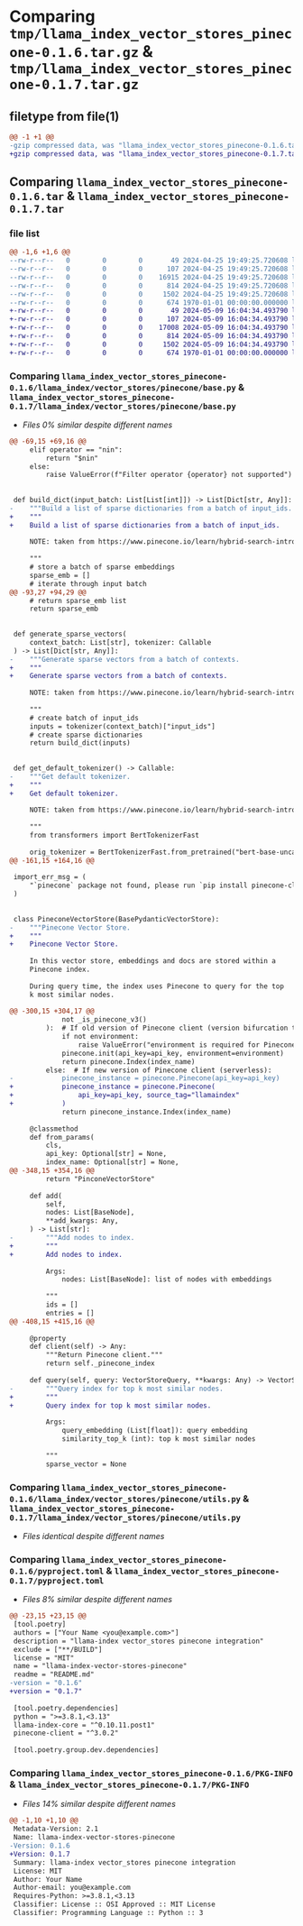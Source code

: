 # Comparing `tmp/llama_index_vector_stores_pinecone-0.1.6.tar.gz` & `tmp/llama_index_vector_stores_pinecone-0.1.7.tar.gz`

## filetype from file(1)

```diff
@@ -1 +1 @@
-gzip compressed data, was "llama_index_vector_stores_pinecone-0.1.6.tar", max compression
+gzip compressed data, was "llama_index_vector_stores_pinecone-0.1.7.tar", max compression
```

## Comparing `llama_index_vector_stores_pinecone-0.1.6.tar` & `llama_index_vector_stores_pinecone-0.1.7.tar`

### file list

```diff
@@ -1,6 +1,6 @@
--rw-r--r--   0        0        0       49 2024-04-25 19:49:25.720608 llama_index_vector_stores_pinecone-0.1.6/README.md
--rw-r--r--   0        0        0      107 2024-04-25 19:49:25.720608 llama_index_vector_stores_pinecone-0.1.6/llama_index/vector_stores/pinecone/__init__.py
--rw-r--r--   0        0        0    16915 2024-04-25 19:49:25.720608 llama_index_vector_stores_pinecone-0.1.6/llama_index/vector_stores/pinecone/base.py
--rw-r--r--   0        0        0      814 2024-04-25 19:49:25.720608 llama_index_vector_stores_pinecone-0.1.6/llama_index/vector_stores/pinecone/utils.py
--rw-r--r--   0        0        0     1502 2024-04-25 19:49:25.720608 llama_index_vector_stores_pinecone-0.1.6/pyproject.toml
--rw-r--r--   0        0        0      674 1970-01-01 00:00:00.000000 llama_index_vector_stores_pinecone-0.1.6/PKG-INFO
+-rw-r--r--   0        0        0       49 2024-05-09 16:04:34.493790 llama_index_vector_stores_pinecone-0.1.7/README.md
+-rw-r--r--   0        0        0      107 2024-05-09 16:04:34.493790 llama_index_vector_stores_pinecone-0.1.7/llama_index/vector_stores/pinecone/__init__.py
+-rw-r--r--   0        0        0    17008 2024-05-09 16:04:34.493790 llama_index_vector_stores_pinecone-0.1.7/llama_index/vector_stores/pinecone/base.py
+-rw-r--r--   0        0        0      814 2024-05-09 16:04:34.493790 llama_index_vector_stores_pinecone-0.1.7/llama_index/vector_stores/pinecone/utils.py
+-rw-r--r--   0        0        0     1502 2024-05-09 16:04:34.493790 llama_index_vector_stores_pinecone-0.1.7/pyproject.toml
+-rw-r--r--   0        0        0      674 1970-01-01 00:00:00.000000 llama_index_vector_stores_pinecone-0.1.7/PKG-INFO
```

### Comparing `llama_index_vector_stores_pinecone-0.1.6/llama_index/vector_stores/pinecone/base.py` & `llama_index_vector_stores_pinecone-0.1.7/llama_index/vector_stores/pinecone/base.py`

 * *Files 0% similar despite different names*

```diff
@@ -69,15 +69,16 @@
     elif operator == "nin":
         return "$nin"
     else:
         raise ValueError(f"Filter operator {operator} not supported")
 
 
 def build_dict(input_batch: List[List[int]]) -> List[Dict[str, Any]]:
-    """Build a list of sparse dictionaries from a batch of input_ids.
+    """
+    Build a list of sparse dictionaries from a batch of input_ids.
 
     NOTE: taken from https://www.pinecone.io/learn/hybrid-search-intro/.
 
     """
     # store a batch of sparse embeddings
     sparse_emb = []
     # iterate through input batch
@@ -93,27 +94,29 @@
     # return sparse_emb list
     return sparse_emb
 
 
 def generate_sparse_vectors(
     context_batch: List[str], tokenizer: Callable
 ) -> List[Dict[str, Any]]:
-    """Generate sparse vectors from a batch of contexts.
+    """
+    Generate sparse vectors from a batch of contexts.
 
     NOTE: taken from https://www.pinecone.io/learn/hybrid-search-intro/.
 
     """
     # create batch of input_ids
     inputs = tokenizer(context_batch)["input_ids"]
     # create sparse dictionaries
     return build_dict(inputs)
 
 
 def get_default_tokenizer() -> Callable:
-    """Get default tokenizer.
+    """
+    Get default tokenizer.
 
     NOTE: taken from https://www.pinecone.io/learn/hybrid-search-intro/.
 
     """
     from transformers import BertTokenizerFast
 
     orig_tokenizer = BertTokenizerFast.from_pretrained("bert-base-uncased")
@@ -161,15 +164,16 @@
 
 import_err_msg = (
     "`pinecone` package not found, please run `pip install pinecone-client`"
 )
 
 
 class PineconeVectorStore(BasePydanticVectorStore):
-    """Pinecone Vector Store.
+    """
+    Pinecone Vector Store.
 
     In this vector store, embeddings and docs are stored within a
     Pinecone index.
 
     During query time, the index uses Pinecone to query for the top
     k most similar nodes.
 
@@ -300,15 +304,17 @@
             not _is_pinecone_v3()
         ):  # If old version of Pinecone client (version bifurcation temporary):
             if not environment:
                 raise ValueError("environment is required for Pinecone client < 3.0.0")
             pinecone.init(api_key=api_key, environment=environment)
             return pinecone.Index(index_name)
         else:  # If new version of Pinecone client (serverless):
-            pinecone_instance = pinecone.Pinecone(api_key=api_key)
+            pinecone_instance = pinecone.Pinecone(
+                api_key=api_key, source_tag="llamaindex"
+            )
             return pinecone_instance.Index(index_name)
 
     @classmethod
     def from_params(
         cls,
         api_key: Optional[str] = None,
         index_name: Optional[str] = None,
@@ -348,15 +354,16 @@
         return "PinconeVectorStore"
 
     def add(
         self,
         nodes: List[BaseNode],
         **add_kwargs: Any,
     ) -> List[str]:
-        """Add nodes to index.
+        """
+        Add nodes to index.
 
         Args:
             nodes: List[BaseNode]: list of nodes with embeddings
 
         """
         ids = []
         entries = []
@@ -408,15 +415,16 @@
 
     @property
     def client(self) -> Any:
         """Return Pinecone client."""
         return self._pinecone_index
 
     def query(self, query: VectorStoreQuery, **kwargs: Any) -> VectorStoreQueryResult:
-        """Query index for top k most similar nodes.
+        """
+        Query index for top k most similar nodes.
 
         Args:
             query_embedding (List[float]): query embedding
             similarity_top_k (int): top k most similar nodes
 
         """
         sparse_vector = None
```

### Comparing `llama_index_vector_stores_pinecone-0.1.6/llama_index/vector_stores/pinecone/utils.py` & `llama_index_vector_stores_pinecone-0.1.7/llama_index/vector_stores/pinecone/utils.py`

 * *Files identical despite different names*

### Comparing `llama_index_vector_stores_pinecone-0.1.6/pyproject.toml` & `llama_index_vector_stores_pinecone-0.1.7/pyproject.toml`

 * *Files 8% similar despite different names*

```diff
@@ -23,15 +23,15 @@
 [tool.poetry]
 authors = ["Your Name <you@example.com>"]
 description = "llama-index vector_stores pinecone integration"
 exclude = ["**/BUILD"]
 license = "MIT"
 name = "llama-index-vector-stores-pinecone"
 readme = "README.md"
-version = "0.1.6"
+version = "0.1.7"
 
 [tool.poetry.dependencies]
 python = ">=3.8.1,<3.13"
 llama-index-core = "^0.10.11.post1"
 pinecone-client = "^3.0.2"
 
 [tool.poetry.group.dev.dependencies]
```

### Comparing `llama_index_vector_stores_pinecone-0.1.6/PKG-INFO` & `llama_index_vector_stores_pinecone-0.1.7/PKG-INFO`

 * *Files 14% similar despite different names*

```diff
@@ -1,10 +1,10 @@
 Metadata-Version: 2.1
 Name: llama-index-vector-stores-pinecone
-Version: 0.1.6
+Version: 0.1.7
 Summary: llama-index vector_stores pinecone integration
 License: MIT
 Author: Your Name
 Author-email: you@example.com
 Requires-Python: >=3.8.1,<3.13
 Classifier: License :: OSI Approved :: MIT License
 Classifier: Programming Language :: Python :: 3
```

